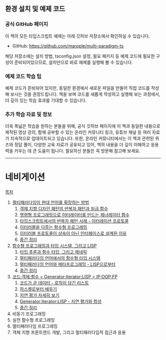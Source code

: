 ## 환경 설치 및 예제 코드

### 공식 GitHub 페이지

이 책의 모든 타입스크립트 예제는 아래 깃허브 저장소에서 확인하실 수 있습니다.

- GitHub: https://github.com/marpple/multi-paradigm-ts

해당 저장소에는 설치 방법, tsconfig.json 설정, 필요 패키지 등 예제 코드에 필요한 구성이 준비되어있으므로, 설치만으로 바로 예제를 실행해 볼 수 있습니다.

### 예제 코드 학습 팁

예제 코드가 준비되어 있지만, 동일한 환경에서 새로운 파일을 만들어 직접 코드를 작성해 보시는 것을 권장드립니다. 책을 보며 코드를 새롭게 작성하고 실행해 보는 과정에서, 더 깊이 있는 학습 효과를 기대할 수 있습니다.

### 추가 학습 자료 및 정보

더욱 폭넓은 학습을 원하는 분들을 위해, 공식 깃허브 페이지에 이 책과 동일한 내용으로 제작된 영상 강의, 함께 공부할 수 있는 온라인 커뮤니티 링크, 유튜브 채널 등 여러 자료가 지속적으로 업데이트되고 있습니다. 또한, 온라인 커뮤니티에서는 이 책과 관련된 퀴즈와 정답 풀이, 다양한 교육 자료가 공유되고 있어, 책의 내용을 더 깊이 이해하고 응용력을 키우는 데 큰 도움이 됩니다. 필요하신 분들은 꼭 방문해 참고해 보세요.

---

# 네비게이션

[목차](README.md)

1. [멀티패러다임이 현대 언어를 확장하는 방법](1.0-멀티패러다임이-현대-언어를-확장하는-방법.md)
   1. [객체 지향 디자인 패턴의 반복자 패턴과 일급 함수](1.1-객체-지향-디자인-패턴의-반복자-패턴과-일급-함수.md)
   2. [명령형 프로그래밍으로 이터레이터를 만드는 제너레이터 함수](1.2-명령형-프로그래밍으로-이터레이터를-만드는-제너레이터-함수.md)
   3. [타입스크립트에서의 반복자 패턴 사례 - 이터레이션 프로토콜](1.3-타입스크립트에서의-반복자-패턴-사례---이터레이션-프로토콜.md)
   4. [이터러블을 다루는 함수형 프로그래밍](1.4-이터러블을-다루는-함수형-프로그래밍.md)
   5. [이터러블 프로토콜이 상속이 아닌 인터페이스로 설계된 이유](1.5-이터러블-프로토콜이-상속이-아닌-인터페이스로-설계된-이유.md)
   6. [중간 정리](1.6-중간-정리.md)
2. [함수형 프로그래밍과 타입 시스템, 그리고 LISP](2.0-함수형-프로그래밍과-타입-시스템,-그리고-LISP.md)
   1. [타입 추론과 함수 타입, 그리고 제네릭](2.1-타입-추론과-함수-타입,-그리고-제네릭.md)
   2. [멀티패러다임 언어에서의 함수형 타입 시스템](2.2-멀티패러다임-언어에서의-함수형-타입-시스템.md)
   3. [멀티패러다임 언어와 메타프로그래밍 - LISP으로부터](2.3-멀티패러다임-언어와-메타프로그래밍---LISP으로부터.md)
   4. [중간 정리](2.4-중간-정리.md)
3. [코드:객체:함수 = Generator:Iterator:LISP = IP:OOP:FP](3.0-코드%3A객체%3A함수-=-Generator%3AIterator%3ALISP-=-IP%3AOOP%3AFP.md)
   1. [코드가 곧 데이터 - 로직이 담긴 리스트](3.1-코드가-곧-데이터---로직이-담긴-리스트.md)
   2. [하스켈로부터 배우기](3.2-하스켈로부터-배우기.md)
   3. [지연 평가 자세히 보기](3.3-지연-평가-자세히-보기.md)
   4. [Generator:Iterator:LISP - 지연 평가와 합성](3.4-Generator%3AIterator%3ALISP---지연-평가와-합성.md)
   5. [중간 정리](3.5-중간-정리.md)
4. 비동기 프로그래밍
5. 실전 함수형 프로그래밍
6. 멀티패러다임 프로그래밍
7. 객체 지향 프론트엔드 개발, 그리고 멀티패러다임적 접근과 응용
